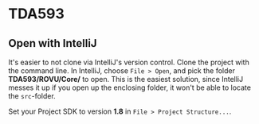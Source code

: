 # TDA593

## Open with IntelliJ
It's easier to not clone via IntelliJ's version control. Clone the project with the command line. In IntelliJ, choose `File > Open`, and pick the folder **TDA593/ROVU/Core/** to open. This is the easiest solution, since IntelliJ messes it up if you open up the enclosing folder, it won't be able to locate the `src`-folder. 

Set your Project SDK to version **1.8** in `File > Project Structure...`.